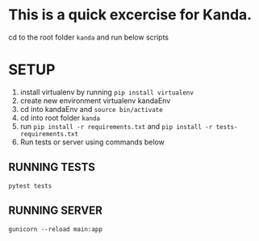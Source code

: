 # This is a quick excercise for Kanda. 
cd to the root folder `kanda` and run below scripts 

# SETUP
1. install virtualenv by running `pip install virtualenv`
2. create new environment virtualenv kandaEnv 
3. cd into kandaEnv and `source bin/activate`
4. cd into root folder `kanda`
5. run `pip install -r requirements.txt` and `pip install -r tests-requirements.txt`
6. Run tests or server using commands below

## RUNNING TESTS
`pytest tests`

## RUNNING SERVER
`gunicorn --reload main:app`
